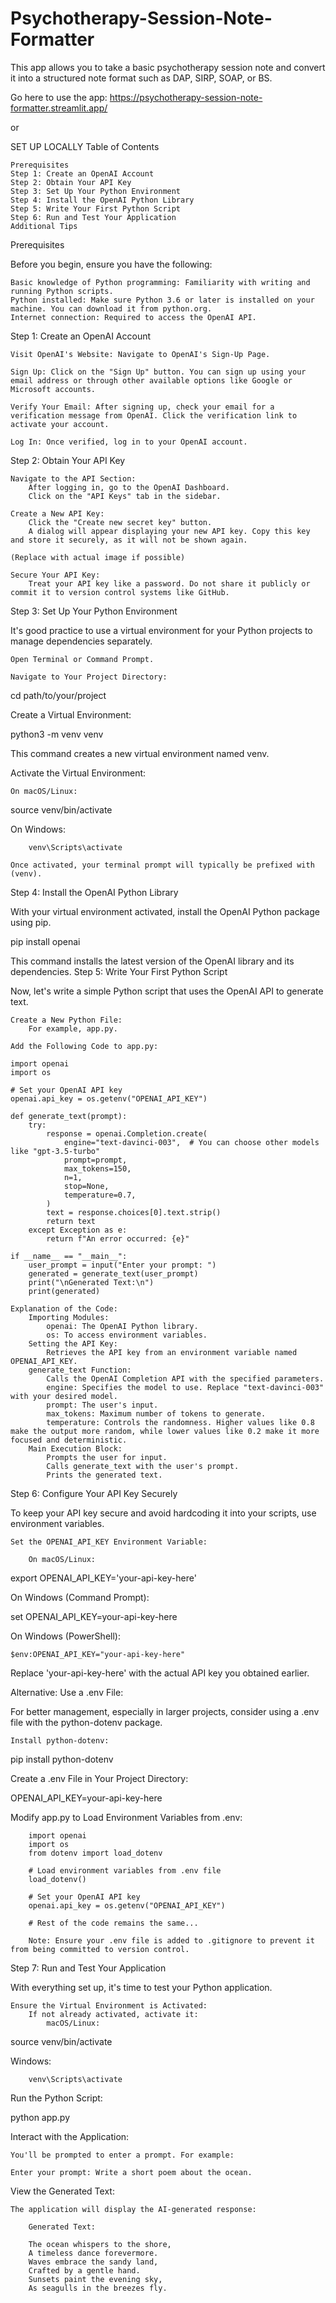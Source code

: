 # Psychotherapy-Session-Note-Formatter
This app allows you to take a basic psychotherapy session note and convert it into a structured note format such as DAP, SIRP, SOAP, or BS.

Go here to use the app: https://psychotherapy-session-note-formatter.streamlit.app/

or

SET UP LOCALLY
Table of Contents

    Prerequisites
    Step 1: Create an OpenAI Account
    Step 2: Obtain Your API Key
    Step 3: Set Up Your Python Environment
    Step 4: Install the OpenAI Python Library
    Step 5: Write Your First Python Script
    Step 6: Run and Test Your Application
    Additional Tips

Prerequisites

Before you begin, ensure you have the following:

    Basic knowledge of Python programming: Familiarity with writing and running Python scripts.
    Python installed: Make sure Python 3.6 or later is installed on your machine. You can download it from python.org.
    Internet connection: Required to access the OpenAI API.

Step 1: Create an OpenAI Account

    Visit OpenAI's Website: Navigate to OpenAI's Sign-Up Page.

    Sign Up: Click on the "Sign Up" button. You can sign up using your email address or through other available options like Google or Microsoft accounts.

    Verify Your Email: After signing up, check your email for a verification message from OpenAI. Click the verification link to activate your account.

    Log In: Once verified, log in to your OpenAI account.

Step 2: Obtain Your API Key

    Navigate to the API Section:
        After logging in, go to the OpenAI Dashboard.
        Click on the "API Keys" tab in the sidebar.

    Create a New API Key:
        Click the "Create new secret key" button.
        A dialog will appear displaying your new API key. Copy this key and store it securely, as it will not be shown again.

    (Replace with actual image if possible)

    Secure Your API Key:
        Treat your API key like a password. Do not share it publicly or commit it to version control systems like GitHub.

Step 3: Set Up Your Python Environment

It's good practice to use a virtual environment for your Python projects to manage dependencies separately.

    Open Terminal or Command Prompt.

    Navigate to Your Project Directory:

cd path/to/your/project

Create a Virtual Environment:

python3 -m venv venv

This command creates a new virtual environment named venv.

Activate the Virtual Environment:

    On macOS/Linux:

source venv/bin/activate

On Windows:

        venv\Scripts\activate

    Once activated, your terminal prompt will typically be prefixed with (venv).

Step 4: Install the OpenAI Python Library

With your virtual environment activated, install the OpenAI Python package using pip.

pip install openai

This command installs the latest version of the OpenAI library and its dependencies.
Step 5: Write Your First Python Script

Now, let's write a simple Python script that uses the OpenAI API to generate text.

    Create a New Python File:
        For example, app.py.

    Add the Following Code to app.py:

    import openai
    import os

    # Set your OpenAI API key
    openai.api_key = os.getenv("OPENAI_API_KEY")

    def generate_text(prompt):
        try:
            response = openai.Completion.create(
                engine="text-davinci-003",  # You can choose other models like "gpt-3.5-turbo"
                prompt=prompt,
                max_tokens=150,
                n=1,
                stop=None,
                temperature=0.7,
            )
            text = response.choices[0].text.strip()
            return text
        except Exception as e:
            return f"An error occurred: {e}"

    if __name__ == "__main__":
        user_prompt = input("Enter your prompt: ")
        generated = generate_text(user_prompt)
        print("\nGenerated Text:\n")
        print(generated)

    Explanation of the Code:
        Importing Modules:
            openai: The OpenAI Python library.
            os: To access environment variables.
        Setting the API Key:
            Retrieves the API key from an environment variable named OPENAI_API_KEY.
        generate_text Function:
            Calls the OpenAI Completion API with the specified parameters.
            engine: Specifies the model to use. Replace "text-davinci-003" with your desired model.
            prompt: The user's input.
            max_tokens: Maximum number of tokens to generate.
            temperature: Controls the randomness. Higher values like 0.8 make the output more random, while lower values like 0.2 make it more focused and deterministic.
        Main Execution Block:
            Prompts the user for input.
            Calls generate_text with the user's prompt.
            Prints the generated text.

Step 6: Configure Your API Key Securely

To keep your API key secure and avoid hardcoding it into your scripts, use environment variables.

    Set the OPENAI_API_KEY Environment Variable:

        On macOS/Linux:

export OPENAI_API_KEY='your-api-key-here'

On Windows (Command Prompt):

set OPENAI_API_KEY=your-api-key-here

On Windows (PowerShell):

    $env:OPENAI_API_KEY="your-api-key-here"

Replace 'your-api-key-here' with the actual API key you obtained earlier.

Alternative: Use a .env File:

For better management, especially in larger projects, consider using a .env file with the python-dotenv package.

    Install python-dotenv:

pip install python-dotenv

Create a .env File in Your Project Directory:

OPENAI_API_KEY=your-api-key-here

Modify app.py to Load Environment Variables from .env:

        import openai
        import os
        from dotenv import load_dotenv

        # Load environment variables from .env file
        load_dotenv()

        # Set your OpenAI API key
        openai.api_key = os.getenv("OPENAI_API_KEY")

        # Rest of the code remains the same...

        Note: Ensure your .env file is added to .gitignore to prevent it from being committed to version control.

Step 7: Run and Test Your Application

With everything set up, it's time to test your Python application.

    Ensure the Virtual Environment is Activated:
        If not already activated, activate it:
            macOS/Linux:

source venv/bin/activate

Windows:

        venv\Scripts\activate

Run the Python Script:

python app.py

Interact with the Application:

    You'll be prompted to enter a prompt. For example:

    Enter your prompt: Write a short poem about the ocean.

View the Generated Text:

    The application will display the AI-generated response:

        Generated Text:

        The ocean whispers to the shore,
        A timeless dance forevermore.
        Waves embrace the sandy land,
        Crafted by a gentle hand.
        Sunsets paint the evening sky,
        As seagulls in the breezes fly.


